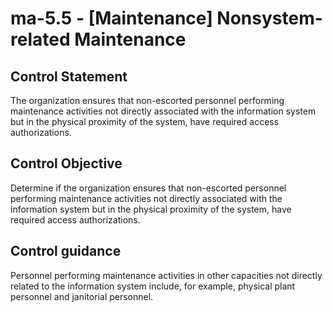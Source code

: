 # ma-5.5 - \[Maintenance\] Nonsystem-related Maintenance

## Control Statement

The organization ensures that non-escorted personnel performing maintenance activities not directly associated with the information system but in the physical proximity of the system, have required access authorizations.

## Control Objective

Determine if the organization ensures that non-escorted personnel performing maintenance activities not directly associated with the information system but in the physical proximity of the system, have required access authorizations.

## Control guidance

Personnel performing maintenance activities in other capacities not directly related to the information system include, for example, physical plant personnel and janitorial personnel.

